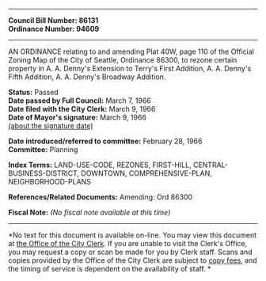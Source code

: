 * * * * *  
  
**Council Bill Number: [](#h0)[](#h2)86131**   
**Ordinance Number: 94609**  
  
* * * * *  
  
AN ORDINANCE relating to and amending Plat 40W, page 110 of the Official Zoning Map of the City of Seattle, Ordinance 86300, to rezone certain property in A. A. Denny's Extension to Terry's First Addition, A. A. Denny's Fifth Addition, A. A. Denny's Broadway Addition.  
  
**Status:** Passed   
**Date passed by Full Council:** March 7, 1966   
**Date filed with the City Clerk:** March 9, 1966   
**Date of Mayor's signature:** March 9, 1966   
[(about the signature date)](/~public/approvaldate.htm)   
  
  
**Date introduced/referred to committee:** February 28, 1966   
**Committee:** Planning   
  
**Index Terms:** LAND-USE-CODE, REZONES, FIRST-HILL, CENTRAL-BUSINESS-DISTRICT, DOWNTOWN, COMPREHENSIVE-PLAN, NEIGHBORHOOD-PLANS  
  
**References/Related Documents:** Amending: Ord 86300  
  
**Fiscal Note:** *(No fiscal note available at this time)*  
  
* * * * *  
  
*No text for this document is available on-line. You may view this document at [the Office of the City Clerk](http://www.seattle.gov/leg/clerk/contactUs.htm). If you are unable to visit the Clerk's Office, you may request a copy or scan be made for you by Clerk staff. Scans and copies provided by the Office of the City Clerk are subject to [copy fees](http://clerk.seattle.gov/~public/clerkfees.htm), and the timing of service is dependent on the availability of staff. *  
  
  

